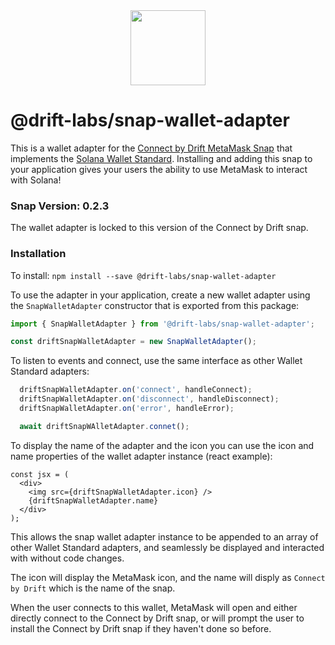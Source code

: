 <div align="center">
  <img height="120x" src="https://uploads-ssl.webflow.com/611580035ad59b20437eb024/616f97a42f5637c4517d0193_Logo%20(1)%20(1).png" />
</div>

# @drift-labs/snap-wallet-adapter

This is a wallet adapter for the [Connect by Drift MetaMask Snap](https://github.com/drift-labs/snap-solana) that implements the [Solana Wallet Standard](https://github.com/solana-labs/wallet-standard). Installing and adding this snap to your application gives your users the ability to use MetaMask to interact with Solana!

### Snap Version: 0.2.3

The wallet adapter is locked to this version of the Connect by Drift snap.

### Installation

To install:
`npm install --save @drift-labs/snap-wallet-adapter`

To use the adapter in your application, create a new wallet adapter using the `SnapWalletAdapter` constructor that is exported from this package:
```ts
import { SnapWalletAdapter } from '@drift-labs/snap-wallet-adapter';

const driftSnapWalletAdapter = new SnapWalletAdapter();
```

To listen to events and connect, use the same interface as other Wallet Standard adapters:
```ts
  driftSnapWalletAdapter.on('connect', handleConnect);
  driftSnapWalletAdapter.on('disconnect', handleDisconnect);
  driftSnapWalletAdapter.on('error', handleError);

  await driftSnapWAlletAdapter.connet();
```

To display the name of the adapter and the icon you can use the icon and name properties of the wallet adapter instance (react example):
```tsx
const jsx = (
  <div>
    <img src={driftSnapWalletAdapter.icon} />
    {driftSnapWalletAdapter.name}
  </div>
);
```

This allows the snap wallet adapter instance to be appended to an array of other Wallet Standard adapters, and seamlessly be displayed and interacted with without code changes.

The icon will display the MetaMask icon, and the name will disply as `Connect by Drift` which is the name of the snap.

When the user connects to this wallet, MetaMask will open and either directly connect to the Connect by Drift snap, or will prompt the user to install the Connect by Drift snap if they haven't done so before.


